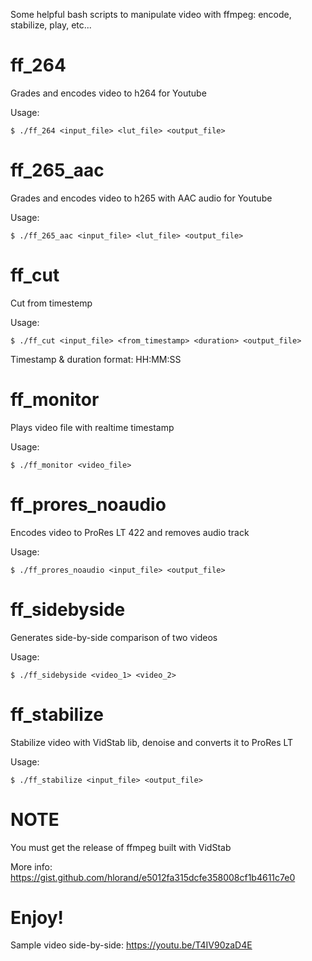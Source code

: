 Some helpful bash scripts to manipulate video with ffmpeg: encode, stabilize, play, etc...

# ff_264

Grades and encodes video to h264 for Youtube

Usage:
```
$ ./ff_264 <input_file> <lut_file> <output_file>
```
# ff_265_aac

Grades and encodes video to h265 with AAC audio for Youtube

Usage:
```
$ ./ff_265_aac <input_file> <lut_file> <output_file>
```
# ff_cut

Cut from timestemp

Usage:
```
$ ./ff_cut <input_file> <from_timestamp> <duration> <output_file>
```
Timestamp & duration format: HH:MM:SS

# ff_monitor

Plays video file with realtime timestamp

Usage:
```
$ ./ff_monitor <video_file>
```
# ff_prores_noaudio

Encodes video to ProRes LT 422 and removes audio track

Usage:
```
$ ./ff_prores_noaudio <input_file> <output_file>
```
# ff_sidebyside

Generates side-by-side comparison of two videos

Usage:
```
$ ./ff_sidebyside <video_1> <video_2>
```
# ff_stabilize

Stabilize video with VidStab lib, denoise and converts it to ProRes LT

Usage:
```
$ ./ff_stabilize <input_file> <output_file>
```

# NOTE

You must get the release of ffmpeg built with VidStab

More info: https://gist.github.com/hlorand/e5012fa315dcfe358008cf1b4611c7e0

# Enjoy!

Sample video side-by-side: https://youtu.be/T4IV90zaD4E
